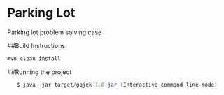 # Parking Lot
Parking lot problem solving case


##Build Instructions

```sh
mvn clean install
```

##Running the project

```java
   $ java -jar target/gojek-1.0.jar (Interactive command-line mode)
```
